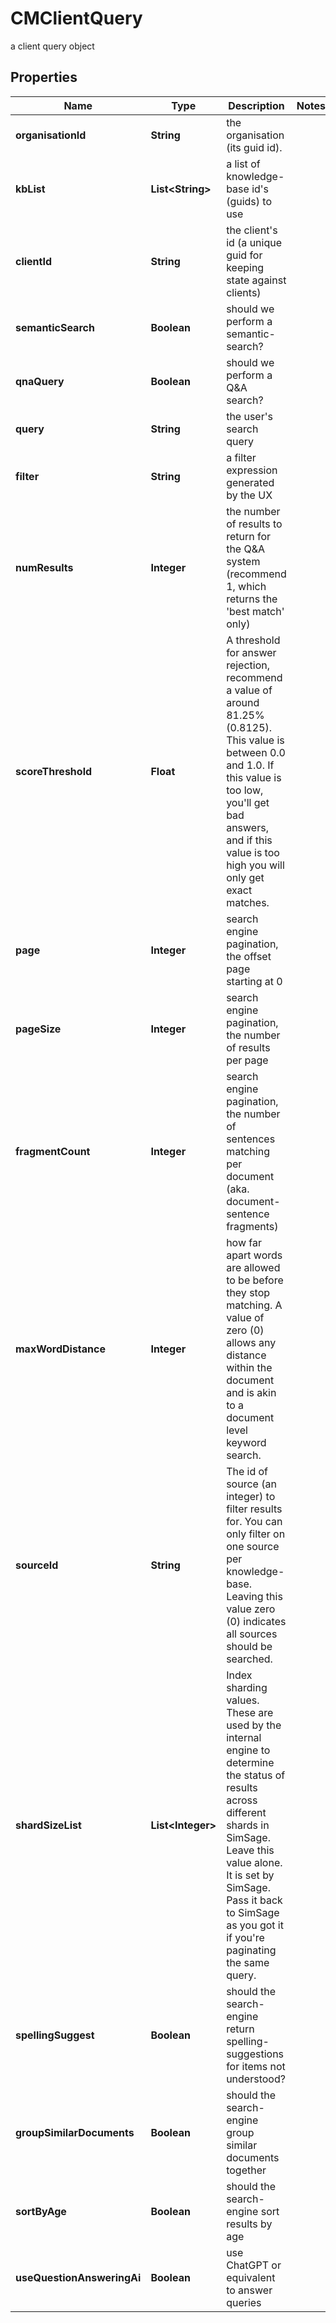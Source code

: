 

# CMClientQuery

a client query object

## Properties

| Name | Type | Description | Notes |
|------------ | ------------- | ------------- | -------------|
|**organisationId** | **String** | the organisation (its guid id). |  |
|**kbList** | **List&lt;String&gt;** | a list of knowledge-base id&#39;s (guids) to use |  |
|**clientId** | **String** | the client&#39;s id (a unique guid for keeping state against clients) |  |
|**semanticSearch** | **Boolean** | should we perform a semantic-search? |  |
|**qnaQuery** | **Boolean** | should we perform a Q&amp;A search? |  |
|**query** | **String** | the user&#39;s search query |  |
|**filter** | **String** | a filter expression generated by the UX |  |
|**numResults** | **Integer** | the number of results to return for the Q&amp;A system (recommend 1, which returns the &#39;best match&#39; only) |  |
|**scoreThreshold** | **Float** | A threshold for answer rejection, recommend a value of around 81.25% (0.8125).  This value is between 0.0 and 1.0.  If this value is too low, you&#39;ll get bad answers, and if this value is too high you will only get exact matches. |  |
|**page** | **Integer** | search engine pagination, the offset page starting at 0 |  |
|**pageSize** | **Integer** | search engine pagination, the number of results per page |  |
|**fragmentCount** | **Integer** | search engine pagination, the number of sentences matching per document (aka. document-sentence fragments) |  |
|**maxWordDistance** | **Integer** | how far apart words are allowed to be before they stop matching.  A value of zero (0) allows any distance within the document and is akin to a document level keyword search. |  |
|**sourceId** | **String** | The id of source (an integer) to filter results for.  You can only filter on one source per knowledge-base.  Leaving this value zero (0) indicates all sources should be searched. |  |
|**shardSizeList** | **List&lt;Integer&gt;** | Index sharding values.  These are used by the internal engine to determine the status of results across different shards in SimSage.  Leave this value alone.  It is set by SimSage.  Pass it back to SimSage as you got it if you&#39;re paginating the same query. |  |
|**spellingSuggest** | **Boolean** | should the search-engine return spelling-suggestions for items not understood? |  |
|**groupSimilarDocuments** | **Boolean** | should the search-engine group similar documents together |  |
|**sortByAge** | **Boolean** | should the search-engine sort results by age |  |
|**useQuestionAnsweringAi** | **Boolean** | use ChatGPT or equivalent to answer queries |  |



